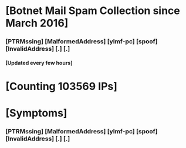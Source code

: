 # [Botnet Mail Spam Collection since March 2016]
### [PTRMssing] [MalformedAddress] [ylmf-pc] [spoof] [InvalidAddress] [.] [.]
#### [Updated every few hours]

# [Counting 103569 IPs]

# [Symptoms] 
###   [PTRMssing] [MalformedAddress] [ylmf-pc] [spoof] [InvalidAddress] [.] [.]
